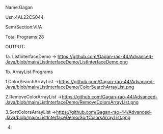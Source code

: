 
Name:Gagan

Usn:4AL22CS044

Sem/Section:VI/A

Total Programs:28


OUTPUT:

1a. ListInterfaceDemo -> https://github.com/Gagan-rao-44/Advanced-Java/blob/main/ListInterfaceDemo/ListInterfaceDemo.png

1b. ArrayList Programs

  1.ColorSearchArrayList ->https://github.com/Gagan-rao-44/Advanced-Java/blob/main/ListInterfaceDemo/ColorSearchArrayList.png
  
  2.RemoveColorArrayList ->https://github.com/Gagan-rao-44/Advanced-Java/blob/main/ListInterfaceDemo/RemoveColorsArrayList.png

  3.SortColorsArrayList ->https://github.com/Gagan-rao-44/Advanced-Java/blob/main/ListInterfaceDemo/SortColorsArrayList.png

  4.
